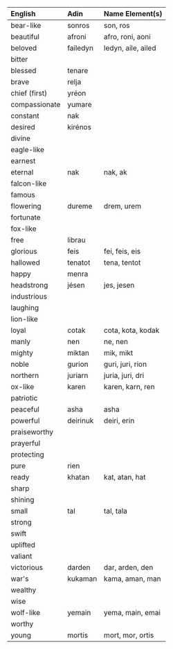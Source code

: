 | English        | Adin       | Name Element(s)      |
|:---------------|:-----------|:---------------------|
| bear-like      | sonros     | son, ros             |
| beautiful      | afroni     | afro, roni, aoni     |
| beloved        | failedyn   | ledyn, aile, ailed   |
| bitter         |            |                      |
| blessed        | tenare     |                      |
| brave          | relja      |                      |
| chief (first)  | yréon      |                      |
| compassionate  | yumare     |                      |
| constant       | nak        |                      |
| desired        | kirénos    |                      |
| divine         |            |                      |
| eagle-like     |            |                      |
| earnest        |            |                      |
| eternal        | nak        | nak, ak              |
| falcon-like    |            |                      |
| famous         |            |                      |
| flowering      | dureme     | drem, urem           |
| fortunate      |            |                      |
| fox-like       |            |                      |
| free           | librau     |                      |
| glorious       | feis       | fei, feis, eis       |
| hallowed       | tenatot    | tena, tentot         |
| happy          | menra      |                      |
| headstrong     | jésen      | jes, jesen           |
| industrious    |            |                      |
| laughing       |            |                      |
| lion-like      |            |                      |
| loyal          | cotak      | cota, kota, kodak    |
| manly          | nen        | ne, nen              |
| mighty         | miktan     | mik, mikt            |
| noble          | gurion     | guri, juri, rion     |
| northern       | juriarn    | juria, juri, dri     |
| ox-like        | karen      | karen, karn, ren     |
| patriotic      |            |                      |
| peaceful       | asha       | asha                 |
| powerful       | deirinuk   | deiri, erin          |
| praiseworthy   |            |                      |
| prayerful      |            |                      |
| protecting     |            |                      |
| pure           | rien       |                      |
| ready          | khatan     | kat, atan, hat       |
| sharp          |            |                      |
| shining        |            |                      |
| small          | tal        | tal, tala            |
| strong         |            |                      |
| swift          |            |                      |
| uplifted       |            |                      |
| valiant        |            |                      |
| victorious     | darden     | dar, arden, den      |
| war's          | kukaman    | kama, aman, man      |
| wealthy        |            |                      |
| wise           |            |                      |
| wolf-like      | yemain     | yema, main, emai     |
| worthy         |            |                      |
| young          | mortis     | mort, mor, ortis     

